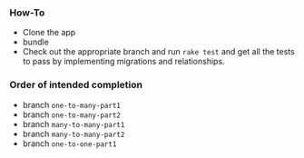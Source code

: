 ### How-To

* Clone the app
* bundle
* Check out the appropriate branch and run `rake test` and get all the tests to pass by implementing migrations and relationships. 

### Order of intended completion

* branch `one-to-many-part1`
* branch `one-to-many-part2`
* branch `many-to-many-part1`
* branch `many-to-many-part2`
* branch `one-to-one-part1`
